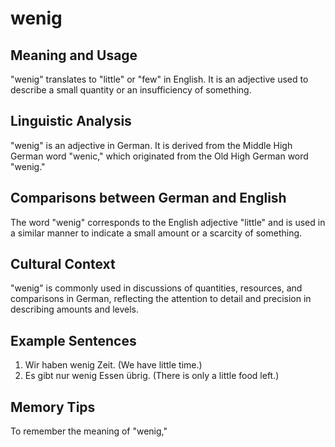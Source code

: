 # wenig
## Meaning and Usage
"wenig" translates to "little" or "few" in English. It is an adjective used to describe a small quantity or an insufficiency of something.

## Linguistic Analysis
"wenig" is an adjective in German. It is derived from the Middle High German word "wenic," which originated from the Old High German word "wenig."

## Comparisons between German and English
The word "wenig" corresponds to the English adjective "little" and is used in a similar manner to indicate a small amount or a scarcity of something.

## Cultural Context
"wenig" is commonly used in discussions of quantities, resources, and comparisons in German, reflecting the attention to detail and precision in describing amounts and levels.

## Example Sentences
1. Wir haben wenig Zeit. (We have little time.)
2. Es gibt nur wenig Essen übrig. (There is only a little food left.)

## Memory Tips
To remember the meaning of "wenig,"